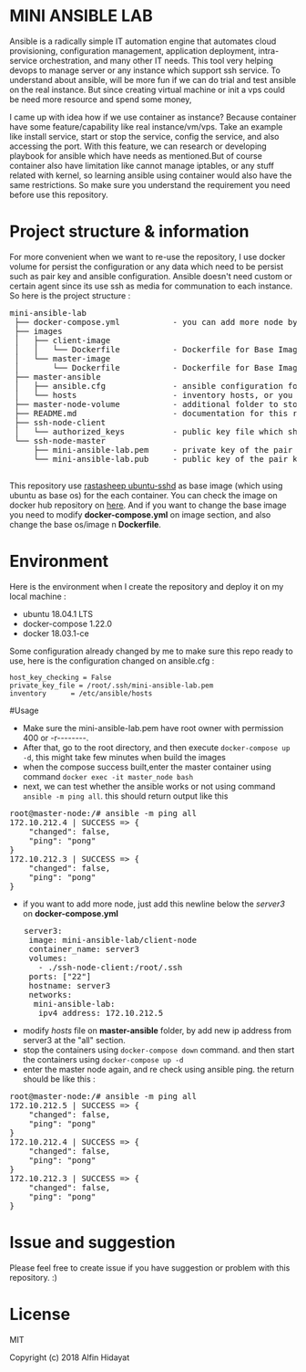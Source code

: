 # MINI ANSIBLE LAB

Ansible is a radically simple IT automation engine that automates cloud provisioning, configuration management, application deployment, intra-service orchestration, and many other IT needs. This tool very helping devops to manage server or any instance which support ssh service. To understand about ansible, will be more fun if we can do trial and test ansible on the real instance. But since creating virtual machine or init a vps could be need more resource and spend some money, 

I came up with idea how if we use container as instance? Because container have some feature/capability like real instance/vm/vps.  Take an example like install service, start or stop the service, config the service, and also accessing the port. With this feature, we can research or developing playbook for ansible which have needs as mentioned.But of course container also have limitation like cannot manage iptables, or any stuff related with kernel, so learning ansible using container would also have the same restrictions. So make sure you understand the requirement you need before use this repository.

# Project structure & information
For more convenient when we want to re-use the repository, I use docker volume for persist the configuration or any data which need to be persist such as pair key and ansible configuration. Ansible doesn't need custom or certain agent since its use ssh as media for communation to each instance. So here is the project structure :

<pre>
mini-ansible-lab
 ├── docker-compose.yml           - you can add more node by copying and pasting the service, don't forget to change the hostname,ip address and container name
 ├── images
 │   ├── client-image
 │   │   └── Dockerfile           - Dockerfile for Base Image for client node
 │   └── master-image
 │       └── Dockerfile           - Dockerfile for Base Image for master node
 ├── master-ansible
 │   ├── ansible.cfg              - ansible configuration fornmater node
 │   └── hosts                    - inventory hosts, or you can say this is list of hosts client which can controlled using ansible
 ├── master-node-volume           - additional folder to store your personal data when you try to push or pull files/folders using ansible
 ├── README.md                    - documentation for this repository
 ├── ssh-node-client
 │   └── authorized_keys          - public key file which shared to client, copied from mini-ansible-lab.pub
 └── ssh-node-master
     ├── mini-ansible-lab.pem     - private key of the pair key
     └── mini-ansible-lab.pub     - public key of the pair key

</pre>

This repository use <a href="https://github.com/rastasheep/ubuntu-sshd">rastasheep ubuntu-sshd</a> as base image (which using ubuntu as base os) for the each container. You can check the image on docker hub repository on <a href="https://github.com/rastasheep/ubuntu-sshd">here</a>. And if you want to change the base image you need to modify **docker-compose.yml** on image section, and also change the base os/image n **Dockerfile**.


# Environment
Here is the environment when I create the repository and deploy it on my local machine :   
- ubuntu 18.04.1 LTS
- docker-compose 1.22.0
- docker 18.03.1-ce

Some configuration already changed by me to make sure this repo ready to use, here is the configuration
changed on ansible.cfg :
```
host_key_checking = False
private_key_file = /root/.ssh/mini-ansible-lab.pem
inventory      = /etc/ansible/hosts
```

#Usage
- Make sure the mini-ansible-lab.pem have root owner with permission 400 or -r--------. 
- After that, go to the root directory, and then execute `docker-compose up -d`, this might take few minutes when build the images
- when the compose success built,enter the master container using command `docker exec -it master_node bash`
- next, we can test whether the ansible works or not using command `ansible -m ping all`. this should return output like this

<pre>
root@master-node:/# ansible -m ping all
172.10.212.4 | SUCCESS => {
    "changed": false,
    "ping": "pong"
}
172.10.212.3 | SUCCESS => {
    "changed": false,
    "ping": "pong"
}
</pre>

- if you want to add more node, just add this newline below the _server3_ on **docker-compose.yml**
<pre>
   server3:
    image: mini-ansible-lab/client-node
    container_name: server3
    volumes:
      - ./ssh-node-client:/root/.ssh
    ports: ["22"]
    hostname: server3
    networks:
     mini-ansible-lab:
      ipv4_address: 172.10.212.5
</pre>
- modify _hosts_ file on **master-ansible** folder, by add new ip address from server3 at the "all" section.
- stop the containers using `docker-compose down` command. and then start the containers using `docker-compose up -d`
- enter the master node again, and re check using ansible ping. the return should be like this :

<pre>
root@master-node:/# ansible -m ping all
172.10.212.5 | SUCCESS => {
    "changed": false,
    "ping": "pong"
}
172.10.212.4 | SUCCESS => {
    "changed": false,
    "ping": "pong"
}
172.10.212.3 | SUCCESS => {
    "changed": false,
    "ping": "pong"
}
</pre>



# Issue and suggestion
Please feel free to create issue if you have suggestion or problem with this repository. :)

# License

MIT

Copyright (c) 2018 Alfin Hidayat

